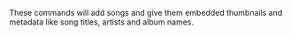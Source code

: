 These commands will add songs and give them embedded thumbnails and metadata like song titles, artists and album names.
